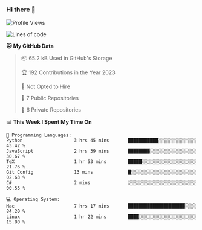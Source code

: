 ### Hi there 👋

<!--
**huayuan4396/huayuan4396** is a ✨ _special_ ✨ repository because its `README.md` (this file) appears on your GitHub profile.

Here are some ideas to get you started:

- 🔭 I’m currently working on ...
- 🌱 I’m currently learning ...
- 👯 I’m looking to collaborate on ...
- 🤔 I’m looking for help with ...
- 💬 Ask me about ...
- 📫 How to reach me: ...
- 😄 Pronouns: ...
- ⚡ Fun fact: ...
-->

<!--START_SECTION:waka-->
![Profile Views](http://img.shields.io/badge/Profile%20Views-3-blue)

![Lines of code](https://img.shields.io/badge/From%20Hello%20World%20I%27ve%20Written-182.1%20thousand%20lines%20of%20code-blue)

**🐱 My GitHub Data** 

> 📦 65.2 kB Used in GitHub's Storage 
 > 
> 🏆 192 Contributions in the Year 2023
 > 
> 🚫 Not Opted to Hire
 > 
> 📜 7 Public Repositories 
 > 
> 🔑 6 Private Repositories 
 > 
📊 **This Week I Spent My Time On** 

```text
💬 Programming Languages: 
Python                   3 hrs 45 mins       ███████████░░░░░░░░░░░░░░   43.42 % 
JavaScript               2 hrs 39 mins       ████████░░░░░░░░░░░░░░░░░   30.67 % 
TeX                      1 hr 53 mins        █████░░░░░░░░░░░░░░░░░░░░   21.76 % 
Git Config               13 mins             █░░░░░░░░░░░░░░░░░░░░░░░░   02.63 % 
C#                       2 mins              ░░░░░░░░░░░░░░░░░░░░░░░░░   00.55 % 

💻 Operating System: 
Mac                      7 hrs 17 mins       █████████████████████░░░░   84.20 % 
Linux                    1 hr 22 mins        ████░░░░░░░░░░░░░░░░░░░░░   15.80 % 
```


<!--END_SECTION:waka-->
